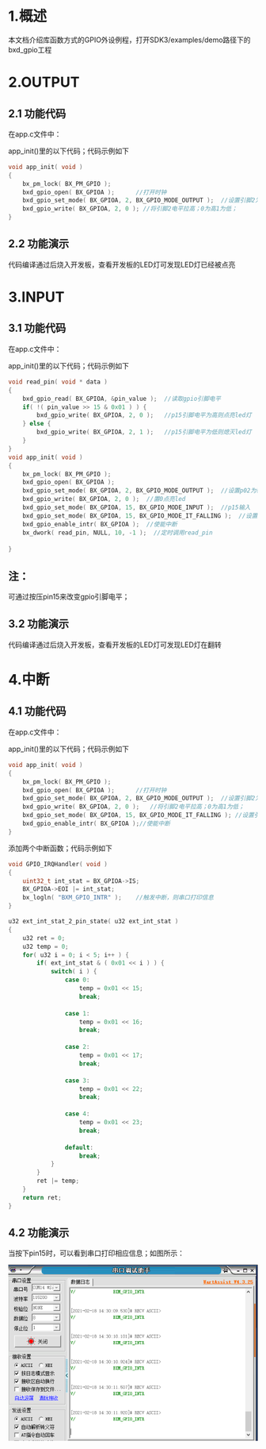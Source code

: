 # 1.概述

​		本文档介绍库函数方式的GPIO外设例程，打开SDK3/examples/demo路径下的bxd_gpio工程

# 2.OUTPUT

## 2.1 功能代码

在app.c文件中：

app_init()里的以下代码；代码示例如下

```c
void app_init( void )
{
    bx_pm_lock( BX_PM_GPIO );
    bxd_gpio_open( BX_GPIOA );      //打开时钟
    bxd_gpio_set_mode( BX_GPIOA, 2, BX_GPIO_MODE_OUTPUT );  //设置引脚2为输出模式
    bxd_gpio_write( BX_GPIOA, 2, 0 ); //将引脚2电平拉高；0为高1为低；
}
```

## 2.2 功能演示

代码编译通过后烧入开发板，查看开发板的LED灯可发现LED灯已经被点亮

# 3.INPUT

## 3.1 功能代码

在app.c文件中：

app_init()里的以下代码；代码示例如下

```c
void read_pin( void * data )
{
    bxd_gpio_read( BX_GPIOA, &pin_value );  //读取gpio引脚电平
    if( !( pin_value >> 15 & 0x01 ) ) {
        bxd_gpio_write( BX_GPIOA, 2, 0 );   //p15引脚电平为高则点亮led灯
    } else {
        bxd_gpio_write( BX_GPIOA, 2, 1 );   //p15引脚电平为低则熄灭led灯
    }
}
void app_init( void )
{
    bx_pm_lock( BX_PM_GPIO );
    bxd_gpio_open( BX_GPIOA );
    bxd_gpio_set_mode( BX_GPIOA, 2, BX_GPIO_MODE_OUTPUT );  //设置p02为输出
    bxd_gpio_write( BX_GPIOA, 2, 0 );  //置0点亮led
    bxd_gpio_set_mode( BX_GPIOA, 15, BX_GPIO_MODE_INPUT );  //p15输入
    bxd_gpio_set_mode( BX_GPIOA, 15, BX_GPIO_MODE_IT_FALLING );  //设置为下降沿触发中断
    bxd_gpio_enable_intr( BX_GPIOA );  //使能中断
    bx_dwork( read_pin, NULL, 10, -1 );  //定时调用read_pin

}
```

## 注：

可通过按压pin15来改变gpio引脚电平；

## 3.2 功能演示

代码编译通过后烧入开发板，查看开发板的LED灯可发现LED灯在翻转

# 4.中断

## 4.1 功能代码

在app.c文件中：

app_init()里的以下代码；代码示例如下

```c
void app_init( void )
{
    bx_pm_lock( BX_PM_GPIO );
    bxd_gpio_open( BX_GPIOA );      //打开时钟
    bxd_gpio_set_mode( BX_GPIOA, 2, BX_GPIO_MODE_OUTPUT );  //设置引脚2为输出模式
    bxd_gpio_write( BX_GPIOA, 2, 0 );   //将引脚2电平拉高；0为高1为低；
    bxd_gpio_set_mode( BX_GPIOA, 15, BX_GPIO_MODE_IT_FALLING ); //设置引脚15为具有下降沿触发检测的中断模式
    bxd_gpio_enable_intr( BX_GPIOA );//使能中断
}
```

添加两个中断函数；代码示例如下

```c
void GPIO_IRQHandler( void )
{
    uint32_t int_stat = BX_GPIOA->IS;
    BX_GPIOA->EOI |= int_stat;
    bx_logln( "BXM_GPIO_INTR" );    //触发中断，则串口打印信息
}
```

```c
u32 ext_int_stat_2_pin_state( u32 ext_int_stat )
{
    u32 ret = 0;
    u32 temp = 0;
    for( u32 i = 0; i < 5; i++ ) {
        if( ext_int_stat & ( 0x01 << i ) ) {
            switch( i ) {
                case 0:
                    temp = 0x01 << 15;
                    break;

                case 1:
                    temp = 0x01 << 16;
                    break;

                case 2:
                    temp = 0x01 << 17;
                    break;

                case 3:
                    temp = 0x01 << 22;
                    break;

                case 4:
                    temp = 0x01 << 23;
                    break;

                default:
                    break;
            }
        }
        ret |= temp;
    }
    return ret;
}
```

## 4.2 功能演示

当按下pin15时，可以看到串口打印相应信息；如图所示：

![image-20210218143025332](image-20210218143025332.png)